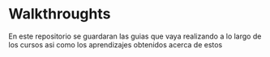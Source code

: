 # Walkthroughts
En este repositorio se guardaran las guias que vaya realizando a lo largo de los cursos asi como los aprendizajes obtenidos acerca de estos
